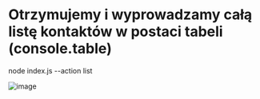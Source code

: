 
# Otrzymujemy i wyprowadzamy całą listę kontaktów w postaci tabeli (console.table)
node index.js --action list

![image](https://github.com/Domisiaxa/goit-node-hw-01/assets/110849445/d7ce5535-ea31-49c0-83f3-2b9dc6f51bd3)
